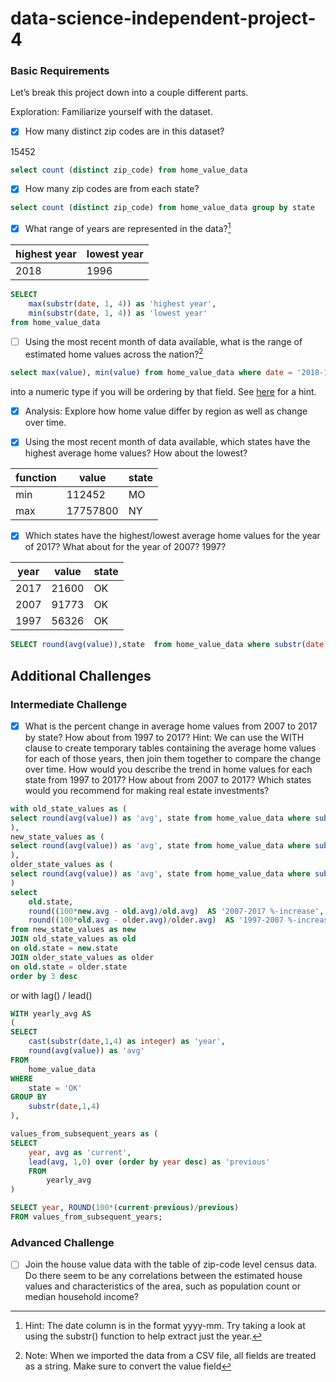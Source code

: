 # data-science-independent-project-4

### Basic Requirements

Let’s break this project down into a couple different parts.

Exploration: Familiarize yourself with the dataset.

- [X] How many distinct zip codes are in this dataset?

15452

```sql
select count (distinct zip_code) from home_value_data
```

- [X] How many zip codes are from each state?

```sql
select count (distinct zip_code) from home_value_data group by state
```

- [x] What range of years are represented in the data?[^1]

|highest year| lowest year|
|---|---|
|2018|1996|

[^1]: Hint: The date column is in the format yyyy-mm. Try taking a look at using the substr() function to help extract just the year.
```sql
SELECT
	max(substr(date, 1, 4)) as 'highest year',
	min(substr(date, 1, 4)) as 'lowest year'
from home_value_data
```
- [ ] Using the most recent month of data available, what is the range of estimated home values across the nation?[^2]
[^2]: Note: When we imported the data from a CSV file, all fields are treated as a string. Make sure to convert the value field

```sql
select max(value), min(value) from home_value_data where date = '2018-11'
```

into a numeric type if you will be ordering by that field. See [here](https://stackoverflow.com/questions/20240315/how-to-import-csv-file-to-sqlite-with-correct-data-types/20241031#20241031) for a hint.

- [X] Analysis: Explore how home value differ by region as well as change over time.


- [X] Using the most recent month of data available, which states have the highest average home values? How about the lowest?

|function|value|state|
|---|---|---|
|min|112452|MO|
|max|17757800|NY|

- [X] Which states have the highest/lowest average home values for the year of 2017? What about for the year of 2007? 1997?

|year| value|state|
|---|---|---|
|2017|21600|OK|
|2007|91773|OK|
|1997|56326|OK|

```sql
SELECT round(avg(value)),state  from home_value_data where substr(date,1,4) = '1997' and value not null group by state order by 1 ASC limit 1
```


## Additional Challenges

### Intermediate Challenge

- [X] What is the percent change in average home values from 2007 to 2017 by state? How about from 1997 to 2017?
Hint: We can use the WITH clause to create temporary tables containing the average home values for each of those years, then join them together to compare the change over time.
How would you describe the trend in home values for each state from 1997 to 2017? How about from 2007 to 2017? Which states would you recommend for making real estate investments?
```sql
with old_state_values as (
select round(avg(value)) as 'avg', state from home_value_data where substr(date,1,4) = '2007' group by state
),
new_state_values as (
select round(avg(value)) as 'avg', state from home_value_data where substr(date,1,4) = '2017' group by state
),
older_state_values as (
select round(avg(value)) as 'avg', state from home_value_data where substr(date,1,4) = '1997' group by state
)
select
	old.state,
	round((100*new.avg - old.avg)/old.avg)  AS '2007-2017 %-increase',
	round((100*old.avg - older.avg)/older.avg)  AS '1997-2007 %-increase'
from new_state_values as new
JOIN old_state_values as old
on old.state = new.state
JOIN older_state_values as older
on old.state = older.state
order by 3 desc
```
or with lag() / lead()

```sql
WITH yearly_avg AS
(
SELECT
	cast(substr(date,1,4) as integer) as 'year',
	round(avg(value)) as 'avg'
FROM
	home_value_data
WHERE
	state = 'OK'
GROUP BY
	substr(date,1,4)
),

values_from_subsequent_years as (
SELECT
	year, avg as 'current',
	lead(avg, 1,0) over (order by year desc) as 'previous'
	FROM
		yearly_avg
)

SELECT year, ROUND(100*(current-previous)/previous)
FROM values_from_subsequent_years;		
```

### Advanced Challenge

- [ ] Join the house value data with the table of zip-code level census data. Do there seem to be any correlations between the estimated house values and characteristics of the area, such as population count or median household income?

